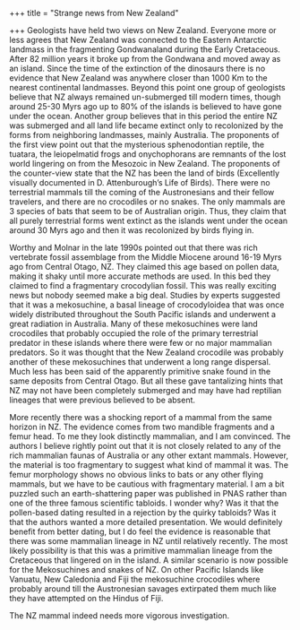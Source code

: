 +++
title = "Strange news from New Zealand"

+++
Geologists have held two views on New Zealand. Everyone more or less
agrees that New Zealand was connected to the Eastern Antarctic landmass
in the fragmenting Gondwanaland during the Early Cretaceous. After 82
million years it broke up from the Gondwana and moved away as an island.
Since the time of the extinction of the dinosaurs there is no evidence
that New Zealand was anywhere closer than 1000 Km to the nearest
continental landmasses. Beyond this point one group of geologists
believe that NZ always remained un-submerged till modern times, though
around 25-30 Myrs ago up to 80% of the islands is believed to have gone
under the ocean. Another group believes that in this period the entire
NZ was submerged and all land life became extinct only to recolonized by
the forms from neighboring landmasses, mainly Australia. The proponents
of the first view point out that the mysterious sphenodontian reptile,
the tuatara, the leiopelmatid frogs and onychophorans are remnants of
the lost world lingering on from the Mesozoic in New Zealand. The
proponents of the counter-view state that the NZ has been the land of
birds (Excellently visually documented in D. Attenburough’s Life of
Birds). There were no terrestrial mammals till the coming of the
Austronesians and their fellow travelers, and there are no crocodiles or
no snakes. The only mammals are 3 species of bats that seem to be of
Australian origin. Thus, they claim that all purely terrestrial forms
went extinct as the islands went under the ocean around 30 Myrs ago and
then it was recolonized by birds flying in.

Worthy and Molnar in the late 1990s pointed out that there was rich
vertebrate fossil assemblage from the Middle Miocene around 16-19 Myrs
ago from Central Otago, NZ. They claimed this age based on pollen data,
making it shaky until more accurate methods are used. In this bed they
claimed to find a fragmentary crocodylian fossil. This was really
exciting news but nobody seemed make a big deal. Studies by experts
suggested that it was a mekosuchine, a basal lineage of crocodyloidea
that was once widely distributed throughout the South Pacific islands
and underwent a great radiation in Australia. Many of these mekosuchines
were land crocodiles that probably occupied the role of the primary
terrestrial predator in these islands where there were few or no major
mammalian predators. So it was thought that the New Zealand crocodile
was probably another of these mekosuchines that underwent a long range
dispersal. Much less has been said of the apparently primitive snake
found in the same deposits from Central Otago. But all these gave
tantalizing hints that NZ may not have been completely submerged and may
have had reptilian lineages that were previous believed to be absent.

More recently there was a shocking report of a mammal from the same
horizon in NZ. The evidence comes from two mandible fragments and a
femur head. To me they look distinctly mammalian, and I am convinced.
The authors I believe rightly point out that it is not closely related
to any of the rich mammalian faunas of Australia or any other extant
mammals. However, the material is too fragmentary to suggest what kind
of mammal it was. The femur morphology shows no obvious links to bats or
any other flying mammals, but we have to be cautious with fragmentary
material. I am a bit puzzled such an earth-shattering paper was
published in PNAS rather than one of the three famous scientific
tabloids. I wonder why? Was it that the pollen-based dating resulted in
a rejection by the quirky tabloids? Was it that the authors wanted a
more detailed presentation. We would definitely benefit from better
dating, but I do feel the evidence is reasonable that there was some
mammalian lineage in NZ until relatively recently. The most likely
possibility is that this was a primitive mammalian lineage from the
Cretaceous that lingered on in the island. A similar scenario is now
possible for the Mekosuchines and snakes of NZ. On other Pacific Islands
like Vanuatu, New Caledonia and Fiji the mekosuchine crocodiles where
probably around till the Austronesian savages extirpated them much like
they have attempted on the Hindus of Fiji.

The NZ mammal indeed needs more vigorous investigation.

